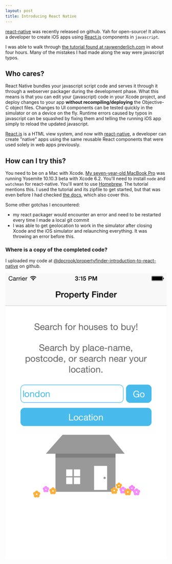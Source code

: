 ```yaml
---
layout: post
title: Introducing React Native
---
```


[react-native](http://facebook.github.io/react-native/) was recently released on github. Yah for open-source!  It allows a developer to create iOS apps using [React.js](http://facebook.github.io/react/) components in `javascript`.

I was able to walk through [the tutorial found at raywenderlich.com](http://www.raywenderlich.com/99473/introducing-react-native-building-apps-javascript) in about four hours. Many of the mistakes I had made along the way were javascript typos.

## Who cares?

React Native bundles your javascript script code and serves it through it through a webserver packager during the development phase.  What this means is that you can edit your (javascript) code in your Xcode project, and deploy changes to your app **without recompiling/deploying** the Objective-C object files. Changes to UI components can be tested quickly in the simulator or on a device on the fly.  Runtime errors caused by typos in javascript can be squashed by fixing them and telling the running iOS app simply to reload the updated javascript.

[React.js](http://facebook.github.io/react/) is a HTML view system, and now with [react-native](http://facebook.github.io/react-native/), a developer can create "native" apps using the same reusable React components that were used solely in web apps previously.

## How can I try this?

You need to be on a Mac with Xcode. [My seven-year-old MacBook Pro](https://support.apple.com/kb/SP4?locale=en_US) was running Yosemite 10.10.3 beta with Xcode 6.2.  You'll need to install `node` and `watchman` for react-native. You'll want to use [Homebrew](http://brew.sh/).  The tutorial mentions this.  I used the tutorial and its zipfile to get started, but that was even before I had checked [the docs](http://facebook.github.io/react-native/docs/getting-started.html#content), which also cover this.


Some other gotchas I encountered:

 * my react packager would encounter an error and need to be restarted every time I made a local git commit
 * I was able to get geolocation to work in the simulator after closing Xcode and the iOS simulator and relaunching everything.  It was throwing an error before this.

### Where is a copy of the completed code?

I uploaded my code at [@dpcrook/propertyfinder-introduction-to-react-native](https://github.com/dpcrook/propertyfinder-introduction-to-react-native) on github.

![screenshot of PropertyFinder app](/images/PropertyFinder-screenshot_Introducing-React-Native.png)
